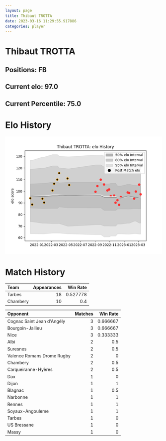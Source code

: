 ```yaml
---  
layout: page  
title: Thibaut TROTTA  
date: 2023-03-16 11:29:55.917886  
categories: player  
---
```

# Thibaut TROTTA

## Positions: FB

## Current elo: 97.0

## Current Percentile: 75.0

# Elo History


![elo history](history_ThibautTROTTA.png)
# Match History


| Team     |   Appearances |   Win Rate |
|:---------|--------------:|-----------:|
| Tarbes   |            18 |   0.527778 |
| Chambery |            10 |   0.4      |

| Opponent                   |   Matches |   Win Rate |
|:---------------------------|----------:|-----------:|
| Cognac Saint Jean d'Angély |         3 |   0.666667 |
| Bourgoin-Jallieu           |         3 |   0.666667 |
| Nice                       |         3 |   0.333333 |
| Albi                       |         2 |   0.5      |
| Suresnes                   |         2 |   0.5      |
| Valence Romans Drome Rugby |         2 |   0        |
| Chambery                   |         2 |   0.5      |
| Carqueiranne-Hyères        |         2 |   0.5      |
| Dax                        |         1 |   0        |
| Dijon                      |         1 |   1        |
| Blagnac                    |         1 |   0.5      |
| Narbonne                   |         1 |   1        |
| Rennes                     |         1 |   1        |
| Soyaux-Angouleme           |         1 |   1        |
| Tarbes                     |         1 |   0        |
| US Bressane                |         1 |   0        |
| Massy                      |         1 |   0        |